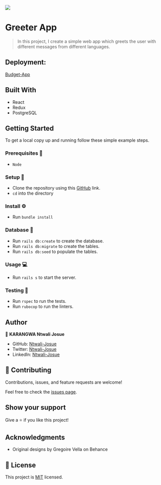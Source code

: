![](https://img.shields.io/badge/Microverse-blueviolet)

# Greeter App

> In this project, I create a simple web app which greets the user with different messages from different languages.

## Deployment: 
[Budget-App](https://radiant-mesa-62154.herokuapp.com/)

## Built With

- React
- Redux
- PostgreSQL
## Getting Started

To get a local copy up and running follow these simple example steps.

### Prerequisites 📌
- `Node`

### Setup 🔂 
- Clone the repository using this [GitHub](https://github.com/Ntwali-Josue/greeter-frontend.git) link.
- `cd` into the directory
### Install ⚙️
- Run `bundle install`
### Database 💾
- Run `rails db:create` to create the database.
- Run `rails db:migrate` to create the tables.
- Run `rails db:seed` to populate the tables.
### Usage 💻
- Run `rails s` to start the server.

### Testing 🔎
- Run `rspec` to run the tests.
- Run `rubocop` to run the linters.
## Author

👤 **KARANGWA Ntwali Josue**

- GitHub: [Ntwali-Josue](https://github.com/Ntwali-Josue)
- Twitter: [Ntwali-Josue](https://twitter.com/JosueNtwali)
- LinkedIn: [Ntwali-Josue](https://linkedin.com/in/karangwa)

## 🤝 Contributing

Contributions, issues, and feature requests are welcome!

Feel free to check the [issues page](https://github.com/Ntwali-Josue/Budget-app/issues).

## Show your support

Give a ⭐️ if you like this project!

## Acknowledgments

- Original designs by Gregoire Vella on Behance

## 📝 License

This project is [MIT](./MIT.md) licensed.
